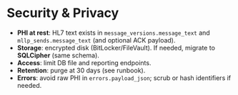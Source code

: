 # Security & Privacy

- **PHI at rest**: HL7 text exists in `message_versions.message_text` and `mllp_sends.message_text` (and optional ACK payload).
- **Storage**: encrypted disk (BitLocker/FileVault). If needed, migrate to **SQLCipher** (same schema).
- **Access**: limit DB file and reporting endpoints.
- **Retention**: purge at 30 days (see runbook).
- **Errors**: avoid raw PHI in `errors.payload_json`; scrub or hash identifiers if needed.
